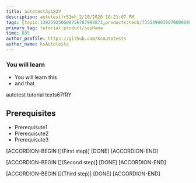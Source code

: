 ```yaml
---
title: autotest3y182V
description: autotestfr51mh_2/10/2020 10:21:07 PM
tags: [topic:139269250608756787992873,products:tech/73554900100700000996,tutorial:experience/advanced]
primary_tag: tutorial:product/sapHana
time: 835
author_profile: https://github.com/ksAutotests
author_name: ksAutotests
---
```

### You will learn
- You will learn this
- and that

autotest tutorial texts67fRY

## Prerequisites
- Prerequisute1
- Prerequisute2
- Prerequisute3

[ACCORDION-BEGIN [](First step)]
[DONE]
[ACCORDION-END]

[ACCORDION-BEGIN [](Second step)]
[DONE]
[ACCORDION-END]

[ACCORDION-BEGIN [](Third step)]
[DONE]
[ACCORDION-END]

